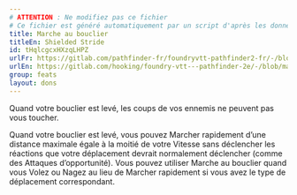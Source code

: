 ```yaml
---
# ATTENTION : Ne modifiez pas ce fichier
# Ce fichier est généré automatiquement par un script d'après les données du module Foundry VTT officiel et de sa traduction
title: Marche au bouclier
titleEn: Shielded Stride
id: tHqlcgcxHXzqLHPZ
urlFr: https://gitlab.com/pathfinder-fr/foundryvtt-pathfinder2-fr/-/blob/master/data/feats/tHqlcgcxHXzqLHPZ.htm
urlEn: https://gitlab.com/hooking/foundry-vtt---pathfinder-2e/-/blob/master/packs/data/feats.db/shielded-stride.json
group: feats
layout: dons
---
```

Quand votre bouclier est levé, les coups de vos ennemis ne peuvent pas vous toucher.

Quand votre bouclier est levé, vous pouvez Marcher rapidement d’une distance maximale égale à la moitié de votre Vitesse sans déclencher les réactions que votre déplacement devrait normalement déclencher (comme des Attaques d’opportunité). Vous pouvez utiliser Marche au bouclier quand vous Volez ou Nagez au lieu de Marcher rapidement si vous avez le type de déplacement correspondant.


